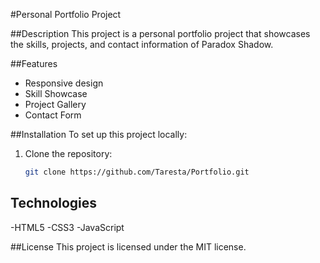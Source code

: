 #Personal Portfolio Project

##Description
This project is a personal portfolio project that showcases the skills, projects, and contact information of Paradox Shadow. 

##Features
- Responsive design
- Skill Showcase
- Project Gallery
- Contact Form

##Installation
To set up this project locally: 
1. Clone the repository:
   ```bash
   git clone https://github.com/Taresta/Portfolio.git
## Technologies
-HTML5
-CSS3
-JavaScript

##License
This project is licensed under the MIT license.

   
   



